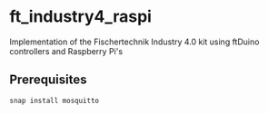 # ft_industry4_raspi
Implementation of the Fischertechnik Industry 4.0 kit using ftDuino controllers and Raspberry Pi's

## Prerequisites
```shel
snap install mosquitto
```
